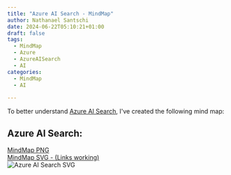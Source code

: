 ```yaml
---
title: "Azure AI Search - MindMap"
author: Nathanael Santschi
date: 2024-06-22T05:10:21+01:00
draft: false
tags:
  - MindMap
  - Azure
  - AzureAISearch
  - AI
categories:
  - MindMap
  - AI
  
---
```


To better understand [Azure AI Search](https://learn.microsoft.com/en-us/azure/search/search-what-is-azure-search), I've created the following mind map:

## Azure AI Search: 
[MindMap PNG](/images/Azure-AI-Search-MindMap.png "Preview")  
[MindMap SVG - (Links working)](/images/Azure-AI-Search-MindMap.svg "Preview")  
![Azure AI Search SVG](/images/Azure-AI-Search-MindMap.svg "Preview")



